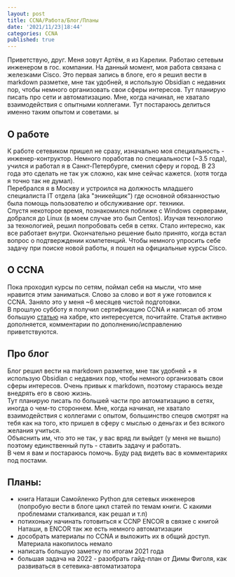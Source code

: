 ```yaml
---
layout: post
title: CCNA/Работа/Блог/Планы
date: '2021/11/23|18:44'
categories: CCNA
published: true
---
```


Приветствую, друг. Меня зовут Артём, я из Карелии. Работаю сетевым инженером в гос. компании. На данный момент, моя работа связана с железками Cisco. Это первая запись в блоге, его я решил вести в markdown разметке, мне так удобней, я использую Obsidian с недавних пор, чтобы немного организовать свои сферы интересов. Тут планирую писать про сети и автоматизацию. Мне, когда начинал, не хватало взаимодействия с опытными коллегами. Тут постараюсь делиться именно таким опытом и советами.
ы
## О работе
К работе сетевиком пришел не сразу, изначально моя специальность - инженер-контруктор. Немного поработав по специальности (~3.5 года), учился и работал я в Санкт-Петербурге, сменил сферу и город. В 23 года это сделать не так уж сложно, как мне сейчас кажется. (хотя тогда я точно так не думал).  
Перебрался я в Москву и устроился на должность младшего специалиста IT отдела (aka "эникейщик") где основной обязанностью была помощь пользователю и обслуживание орг. техники.  
Спустя некоторое время, познакомился поближе с Windows серверами, добрался до Linux (в моем случае это был Centos). Изучая технологию за технологией, решил попробовать себя в сетях. Стало интересно, как все работает внутри. Окончательно решение было принято, когда встал вопрос о подтверждении компетенций. Чтобы немного упросить себе задачу при поиске новой работы, я пошел на официальные курсы Cisco.

## О CCNA
Пока проходил курсы по сетям, поймал себя на мысли, что мне нравится этим заниматься. Слово за слово и вот я уже готовился к CCNA. Заняло это у меня ~6 месяцев чистой подготовки.  
В прошлую субботу я получил сертификацию CCNA и написал об этом большую [статью](https://habr.com/ru/post/587336/) на хабре, кто интересуется, почитайте.
Статья активно дополняется, комментарии по дополнению/исправлению приветствуются.

## Про блог
Блог решил вести на markdown разметке, мне так удобней + я использую Obsidian с недавних пор, чтобы немного организовать свои сферы интересов. Очень привык к markdown, поэтому стараюсь везде внедрять его в свою жизнь.  
Тут планирую писать по большей части про автоматизацию в сетях, иногда о чем-то стороннем. Мне, когда начинал, не хватало взаимодействия с коллегами с опытом, большинство спецов смотрят на тебя как на того, кто пришел в сферу с мыслью о деньгах и без всякого желания учиться.  
Объяснить им, что это не так, у вас вряд ли выйдет (у меня не вышло) поэтому единственный путь - ставить задачу и работать.  
В чем я вам и постараюсь помочь. Буду рад видеть вас в комментариях под постами.

## Планы:
- книга Наташи Самойленко Python для сетевых инженеров (попробую вести в блоге цикл статей по темам книги. С какими проблемами сталкивался, как решал и т.п)
- потихоньку начинать готовиться к CCNP ENCOR в связке с книгой Наташи, в ENCOR так же есть немного автоматизации
- дособрать материалы по CCNA и выложить их в общий доступ. Материала накопилось немало
- написать большую заметку по итогам 2021 года
- большая задача на 2022 - разобрать гайд-план от Димы Фиголя, как развиваться в сетевика-автоматизатора
